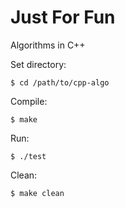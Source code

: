 # Just For Fun
Algorithms in C++

Set directory:

    $ cd /path/to/cpp-algo

Compile:

    $ make

Run:

    $ ./test

Clean:

    $ make clean